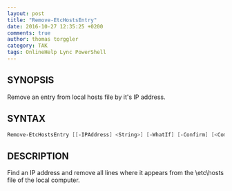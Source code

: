 ```yaml
---
layout: post
title: "Remove-EtcHostsEntry"
date: 2016-10-27 12:35:25 +0200
comments: true
author: thomas torggler
category: TAK
tags: OnlineHelp Lync PowerShell
---
```


## SYNOPSIS 

Remove an entry from local hosts file by it's IP address.

<!-- more -->

## SYNTAX 

```powershell
Remove-EtcHostsEntry [[-IPAddress] <String>] [-WhatIf] [-Confirm] [<CommonParameters>]
```

## DESCRIPTION

Find an IP address and remove all lines where it appears from the \etc\hosts file of the local computer.
